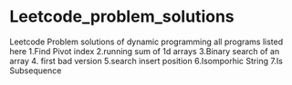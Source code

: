 # Leetcode_problem_solutions
Leetcode Problem solutions of dynamic programming 
all programs listed here
1.Find Pivot index
2.running sum of 1d arrays
3.Binary search of an array
4. first bad version
5.search insert position
6.Isomporhic String
7.Is Subsequence
